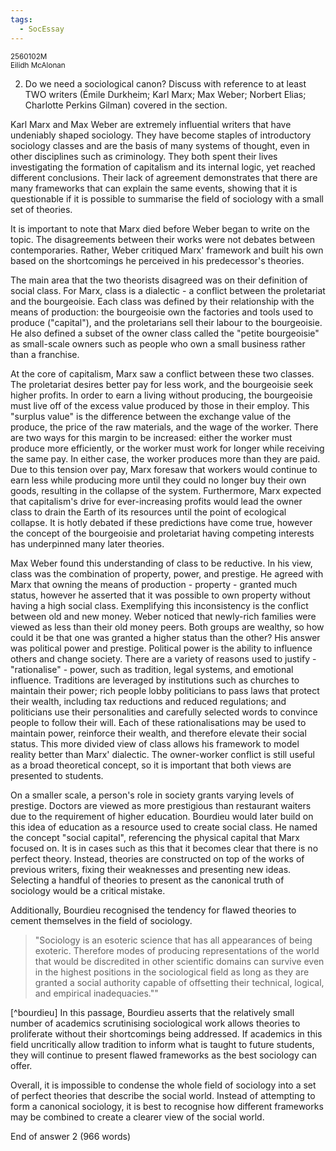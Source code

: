 ```yaml
---
tags:
  - SocEssay
---
```


<small>
	2560102M
	<br/>
	Eilidh McAlonan
</small>

2. Do we need a sociological canon? Discuss with reference to at least TWO writers (Émile Durkheim; Karl Marx; Max Weber; Norbert Elias; Charlotte Perkins Gilman) covered in the section.

Karl Marx and Max Weber are extremely influential writers that have undeniably shaped sociology. They have become staples of introductory sociology classes and are the basis of many systems of thought, even in other disciplines such as criminology. They both spent their lives investigating the formation of capitalism and its internal logic, yet reached different conclusions. Their lack of agreement demonstrates that there are many frameworks that can explain the same events, showing that it is questionable if it is possible to summarise the field of sociology with a small set of theories. 

It is important to note that Marx died before Weber began to write on the topic. The disagreements between their works were not debates between contemporaries. Rather, Weber critiqued Marx' framework and built his own based on the shortcomings he perceived in his predecessor's theories.

The main area that the two theorists disagreed was on their definition of social class. For Marx, class is a dialectic - a conflict between the proletariat and the bourgeoisie. Each class was defined by their relationship with the means of production: the bourgeoisie own the factories and tools used to produce ("capital"), and the proletarians sell their labour to the bourgeoisie. He also defined a subset of the owner class called the "petite bourgeoisie" as small-scale owners such as people who own a small business rather than a franchise.

At the core of capitalism, Marx saw a conflict between these two classes. The proletariat desires better pay for less work, and the bourgeoisie seek higher profits. In order to earn a living without producing, the bourgeoisie must live off of the excess value produced by those in their employ. This "surplus value" is the difference between the exchange value of the produce, the price of the raw materials, and the wage of the worker. There are two ways for this margin to be increased: either the worker must produce more efficiently, or the worker must work for longer while receiving the same pay. In either case, the worker produces more than they are paid. Due to this tension over pay, Marx foresaw that workers would continue to earn less while producing more until they could no longer buy their own goods, resulting in the collapse of the system. Furthermore, Marx expected that capitalism's drive for ever-increasing profits would lead the owner class to drain the Earth of its resources until the point of ecological collapse. It is hotly debated if these predictions have come true, however the concept of the bourgeoisie and proletariat having competing interests has underpinned many later theories.

Max Weber found this understanding of class to be reductive. In his view, class was the combination of property, power, and prestige. He agreed with Marx that owning the means of production - property - granted much status, however he asserted that it was possible to own property without having a high social class. Exemplifying this inconsistency is the conflict between old and new money. Weber noticed that newly-rich families were viewed as less than their old money peers. Both groups are wealthy, so how could it be that one was granted a higher status than the other? His answer was political power and prestige. Political power is the ability to influence others and change society. There are a variety of reasons used to justify - "rationalise" - power, such as tradition, legal systems, and emotional influence. Traditions are leveraged by institutions such as churches to maintain their power; rich people lobby politicians to pass laws that protect their wealth, including tax reductions and reduced regulations; and politicians use their personalities and carefully selected words to convince people to follow their will. Each of these rationalisations may be used to maintain power, reinforce their wealth, and therefore elevate their social status. This more divided view of class allows his framework to model reality better than Marx' dialectic. The owner-worker conflict is still useful as a broad theoretical concept, so it is important that both views are presented to students. 

On a smaller scale, a person's role in society grants varying levels of prestige. Doctors are viewed as more prestigious than restaurant waiters due to the requirement of higher education. Bourdieu would later build on this idea of education as a resource used to create social class. He named the concept "social capital", referencing the physical capital that Marx focused on. It is in cases such as this that it becomes clear that there is no perfect theory. Instead, theories are constructed on top of the works of previous writers, fixing their weaknesses and presenting new ideas. Selecting a handful of theories to present as the canonical truth of sociology would be a critical mistake.

Additionally, Bourdieu recognised the tendency for flawed theories to cement themselves in the field of sociology. 
<blockquote>"Sociology is an esoteric science that has all appearances of being exoteric. Therefore modes of producing representations of the world that would be discredited in other scientific domains can survive even in the highest positions in the sociological field as long as they are granted a social authority capable of offsetting their technical, logical, and empirical inadequacies.""</blockquote>[^bourdieu]
In this passage, Bourdieu asserts that the relatively small number of academics scrutinising sociological work allows theories to proliferate without their shortcomings being addressed. If academics in this field uncritically allow tradition to inform what is taught to future students, they will continue to present flawed frameworks as the best sociology can offer.

Overall, it is impossible to condense the whole field of sociology into a set of perfect theories that describe the social world. Instead of attempting to form a canonical sociology, it is best to recognise how different frameworks may be combined to create a clearer view of the social world.

[^bourdieu]: Bourdieu, P. and Coleman, J.S. eds., 1991. _Social theory for a changing society_ (p. 376). Boulder, CO: Westview Press.

End of answer 2 (966 words)